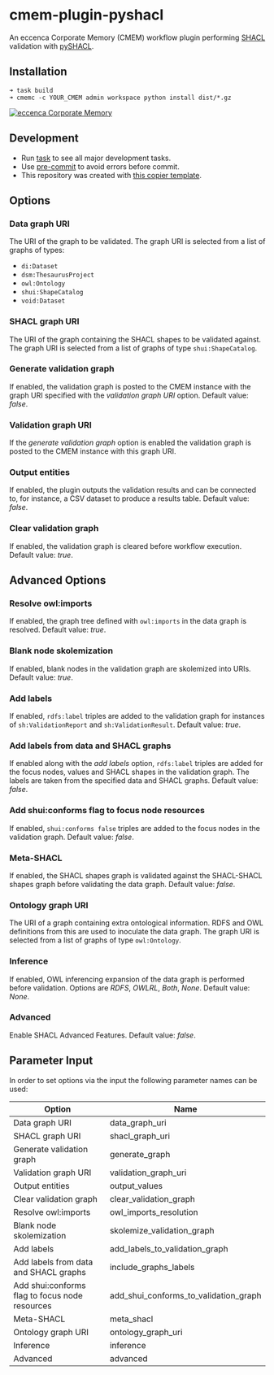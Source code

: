 # cmem-plugin-pyshacl

An eccenca Corporate Memory (CMEM) workflow plugin performing [SHACL](https://www.w3.org/TR/shacl/) validation with [pySHACL](https://github.com/RDFLib/pySHACL).

## Installation

```
➜ task build
➜ cmemc -c YOUR_CMEM admin workspace python install dist/*.gz
```

[![eccenca Corporate Memory](https://img.shields.io/badge/eccenca-Corporate%20Memory-orange)](https://documentation.eccenca.com)   

## Development

- Run [task](https://taskfile.dev/) to see all major development tasks.
- Use [pre-commit](https://pre-commit.com/) to avoid errors before commit.
- This repository was created with [this copier template](https://github.com/eccenca/cmem-plugin-template).

## Options

### Data graph URI

The URI of the graph to be validated. The graph URI is selected from a list of graphs of types:
- `di:Dataset`
- `dsm:ThesaurusProject`
- `owl:Ontology`
- `shui:ShapeCatalog`
- `void:Dataset`

### SHACL graph URI

The URI of the graph containing the SHACL shapes to be validated against. The graph URI is selected from a list of graphs of type `shui:ShapeCatalog`.

### Generate validation graph

If enabled, the validation graph is posted to the CMEM instance with the graph URI specified with the *validation graph URI* option. Default value: *false*.

### Validation graph URI

If the *generate validation graph* option is enabled the validation graph is posted to the CMEM instance with this graph URI.

### Output entities

If enabled, the plugin outputs the validation results and can be connected to, for instance, a CSV dataset to produce a results table. Default value: *false*.

### Clear validation graph

If enabled, the validation graph is cleared before workflow execution. Default value: *true*.

## Advanced Options

### Resolve owl:imports

If enabled, the graph tree defined with `owl:imports` in the data graph is resolved. Default value: *true*.

### Blank node skolemization

If enabled, blank nodes in the validation graph are skolemized into URIs. Default value: *true*.

### Add labels

If enabled, `rdfs:label` triples are added to the validation graph for instances of `sh:ValidationReport` and `sh:ValidationResult`. Default value: *true*.

### Add labels from data and SHACL graphs

If enabled along with the *add labels* option, `rdfs:label` triples are added for the focus nodes, values and SHACL shapes in the validation graph. The labels are taken from the specified data and SHACL graphs. Default value: *false*.

### Add shui:conforms flag to focus node resources

If enabled, `shui:conforms false` triples are added to the focus nodes in the validation graph. Default value: *false*.

### Meta-SHACL

If enabled, the SHACL shapes graph is validated against the SHACL-SHACL shapes graph before validating the data graph. Default value: *false*.

### Ontology graph URI

The URI of a graph containing extra ontological information. RDFS and OWL definitions from this are used to inoculate the data graph. The graph URI is selected from a list of graphs of type `owl:Ontology`.

### Inference

If enabled, OWL inferencing expansion of the data graph is performed before validation. Options are *RDFS*, *OWLRL*, *Both*, *None*. Default value: *None*.

### Advanced

Enable SHACL Advanced Features. Default value: *false*.


## Parameter Input

In order to set options via the input the following parameter names can be used:

| Option                                         | Name                                  |
|------------------------------------------------|---------------------------------------|
| Data graph URI                                 | data_graph_uri                        |
| SHACL graph URI                                | shacl_graph_uri                       |
| Generate validation graph                      | generate_graph                        |
| Validation graph URI                           | validation_graph_uri                  |
| Output entities                                | output_values                         |
| Clear validation graph                         | clear_validation_graph                |
| Resolve owl:imports                            | owl_imports_resolution                |
| Blank node skolemization                       | skolemize_validation_graph            |
| Add labels                                     | add_labels_to_validation_graph        |
| Add labels from data and SHACL graphs          | include_graphs_labels                 |
| Add shui:conforms flag to focus node resources | add_shui_conforms_to_validation_graph | 
| Meta-SHACL                                     | meta_shacl                            |
| Ontology graph URI                             | ontology_graph_uri                    |
| Inference                                      | inference                             |
| Advanced                                       | advanced                              |
